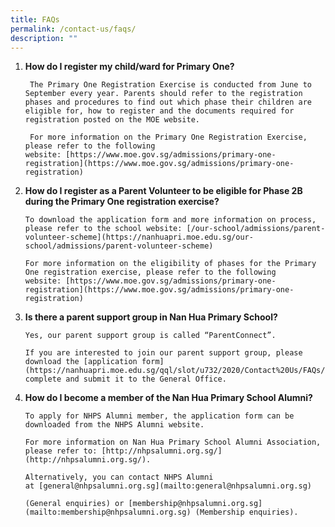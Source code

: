 ```yaml
---
title: FAQs
permalink: /contact-us/faqs/
description: ""
---
```

1. **How do I register my child/ward for Primary One?**
        
        The Primary One Registration Exercise is conducted from June to September every year. Parents should refer to the registration phases and procedures to find out which phase their children are eligible for, how to register and the documents required for registration posted on the MOE website.
        
        For more information on the Primary One Registration Exercise, please refer to the following website: [https://www.moe.gov.sg/admissions/primary-one-registration](https://www.moe.gov.sg/admissions/primary-one-registration)
        
    

2.  **How do I register as a Parent Volunteer to be eligible for Phase 2B during the Primary One registration exercise?**
        
        To download the application form and more information on process, please refer to the school website: [/our-school/admissions/parent-volunteer-scheme](https://nanhuapri.moe.edu.sg/our-school/admissions/parent-volunteer-scheme)
        
        For more information on the eligibility of phases for the Primary One registration exercise, please refer to the following website: [https://www.moe.gov.sg/admissions/primary-one-registration](https://www.moe.gov.sg/admissions/primary-one-registration)
        
    

3.  **Is there a parent support group in Nan Hua Primary School?**
        
        Yes, our parent support group is called “ParentConnect”.
        
        If you are interested to join our parent support group, please download the [application form](https://nanhuapri.moe.edu.sg/qql/slot/u732/2020/Contact%20Us/FAQs/Parent%20Connect%20Application%20Form.pdf), complete and submit it to the General Office.
        
    

4.  **How do I become a member of the Nan Hua Primary School Alumni?**
        
        To apply for NHPS Alumni member, the application form can be downloaded from the NHPS Alumni website.
        
        For more information on Nan Hua Primary School Alumni Association, please refer to: [http://nhpsalumni.org.sg/](http://nhpsalumni.org.sg/).
        
        Alternatively, you can contact NHPS Alumni at [general@nhpsalumni.org.sg](mailto:general@nhpsalumni.org.sg)
        
        (General enquiries) or [membership@nhpsalumni.org.sg](mailto:membership@nhpsalumni.org.sg) (Membership enquiries).